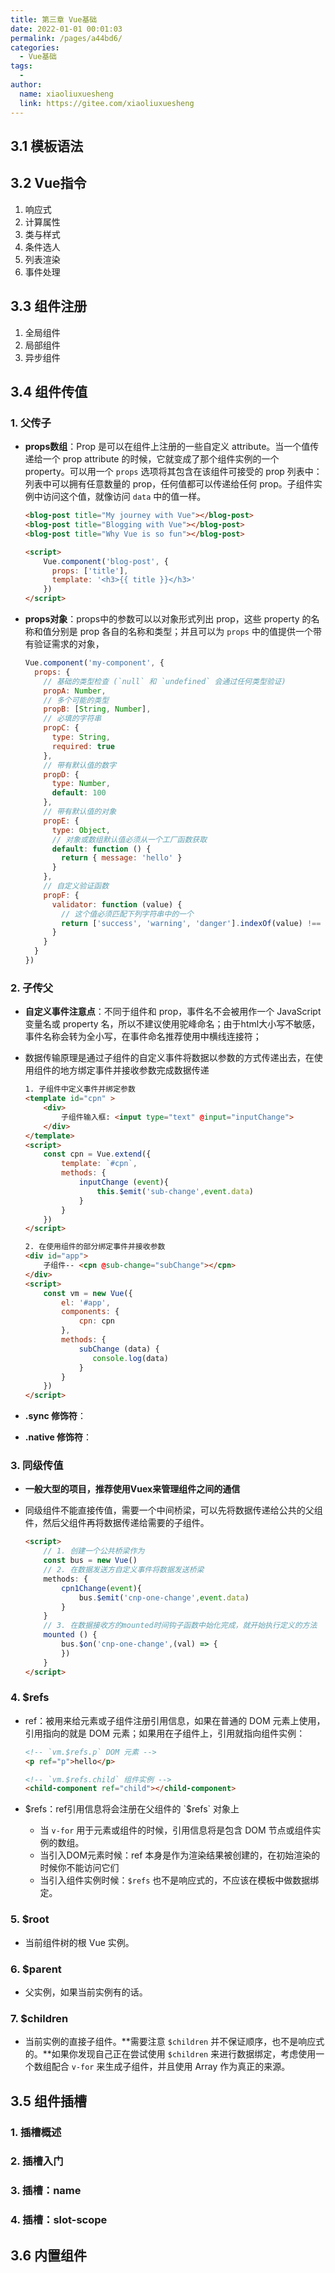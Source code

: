 ```yaml
---
title: 第三章 Vue基础
date: 2022-01-01 00:01:03
permalink: /pages/a44bd6/
categories:
  - Vue基础
tags:
  - 
author: 
  name: xiaoliuxuesheng
  link: https://gitee.com/xiaoliuxuesheng
---
```


## 3.1 模板语法



## 3.2 Vue指令

1. 响应式
2. 计算属性
3. 类与样式
4. 条件选人
5. 列表渲染
6. 事件处理

## 3.3 组件注册

1. 全局组件
2. 局部组件
3. 异步组件

## 3.4 组件传值

### 1. 父传子

- **props数组**：Prop 是可以在组件上注册的一些自定义 attribute。当一个值传递给一个 prop attribute 的时候，它就变成了那个组件实例的一个 property。可以用一个 `props` 选项将其包含在该组件可接受的 prop 列表中：列表中可以拥有任意数量的 prop，任何值都可以传递给任何 prop。子组件实例中访问这个值，就像访问 `data` 中的值一样。

  ```html
  <blog-post title="My journey with Vue"></blog-post>
  <blog-post title="Blogging with Vue"></blog-post>
  <blog-post title="Why Vue is so fun"></blog-post>
  
  <script>
      Vue.component('blog-post', {
        props: ['title'],
        template: '<h3>{{ title }}</h3>'
      })
  </script>
  ```

- **props对象**：props中的参数可以以对象形式列出 prop，这些 property 的名称和值分别是 prop 各自的名称和类型；并且可以为 `props` 中的值提供一个带有验证需求的对象，

  ```js
  Vue.component('my-component', {
    props: {
      // 基础的类型检查 (`null` 和 `undefined` 会通过任何类型验证)
      propA: Number,
      // 多个可能的类型
      propB: [String, Number],
      // 必填的字符串
      propC: {
        type: String,
        required: true
      },
      // 带有默认值的数字
      propD: {
        type: Number,
        default: 100
      },
      // 带有默认值的对象
      propE: {
        type: Object,
        // 对象或数组默认值必须从一个工厂函数获取
        default: function () {
          return { message: 'hello' }
        }
      },
      // 自定义验证函数
      propF: {
        validator: function (value) {
          // 这个值必须匹配下列字符串中的一个
          return ['success', 'warning', 'danger'].indexOf(value) !== -1
        }
      }
    }
  })
  ```

### 2. 子传父

- **自定义事件注意点**：不同于组件和 prop，事件名不会被用作一个 JavaScript 变量名或 property 名，所以不建议使用驼峰命名；由于html大小写不敏感，事件名称会转为全小写，在事件命名推荐使用中横线连接符；

- 数据传输原理是通过子组件的自定义事件将数据以参数的方式传递出去，在使用组件的地方绑定事件并接收参数完成数据传递

  ```html
  1. 子组件中定义事件并绑定参数
  <template id="cpn" >
      <div>
          子组件输入框: <input type="text" @input="inputChange">
      </div>
  </template>
  <script>
      const cpn = Vue.extend({
          template: `#cpn`,
          methods: {
              inputChange (event){
                  this.$emit('sub-change',event.data)
              }
          }
      })
  </script>
  
  2. 在使用组件的部分绑定事件并接收参数
  <div id="app">
      子组件-- <cpn @sub-change="subChange"></cpn>
  </div>
  <script>
      const vm = new Vue({
          el: '#app',
          components: {
              cpn: cpn
          },
          methods: {
              subChange (data) {
                 console.log(data)
              }
          }
      })
  </script>
  ```

- **.sync 修饰符**：

- **.native 修饰符**：

### 3. 同级传值

- **一般大型的项目，推荐使用Vuex来管理组件之间的通信**

- 同级组件不能直接传值，需要一个中间桥梁，可以先将数据传递给公共的父组件，然后父组件再将数据传递给需要的子组件。

  ```html
  <script>
      // 1. 创建一个公共桥梁作为
      const bus = new Vue()
      // 2. 在数据发送方自定义事件将数据发送桥梁
      methods: {
          cpn1Change(event){
              bus.$emit('cnp-one-change',event.data)
          }
      }
      // 3. 在数据接收方的mounted时间钩子函数中始化完成，就开始执行定义的方法
      mounted () {
          bus.$on('cnp-one-change',(val) => {
          })
      }
  </script>
  ```

### 4. $refs

- ref：被用来给元素或子组件注册引用信息，如果在普通的 DOM 元素上使用，引用指向的就是 DOM 元素；如果用在子组件上，引用就指向组件实例：

  ```html
  <!-- `vm.$refs.p` DOM 元素 -->
  <p ref="p">hello</p>
  
  <!-- `vm.$refs.child` 组件实例 -->
  <child-component ref="child"></child-component>
  ```

- $refs：ref引用信息将会注册在父组件的 `$refs` 对象上

  - 当 `v-for` 用于元素或组件的时候，引用信息将是包含 DOM 节点或组件实例的数组。
  - 当引入DOM元素时候：ref 本身是作为渲染结果被创建的，在初始渲染的时候你不能访问它们
  - 当引入组件实例时候：`$refs` 也不是响应式的，不应该在模板中做数据绑定。

### 5. $root

- 当前组件树的根 Vue 实例。

### 6. $parent

- 父实例，如果当前实例有的话。

### 7. $children 

- 当前实例的直接子组件。**需要注意 `$children` 并不保证顺序，也不是响应式的。**如果你发现自己正在尝试使用 `$children` 来进行数据绑定，考虑使用一个数组配合 `v-for` 来生成子组件，并且使用 Array 作为真正的来源。

## 3.5 组件插槽

### 1. 插槽概述

### 2. 插槽入门

### 3. 插槽：name

### 4. 插槽：slot-scope

## 3.6 内置组件

